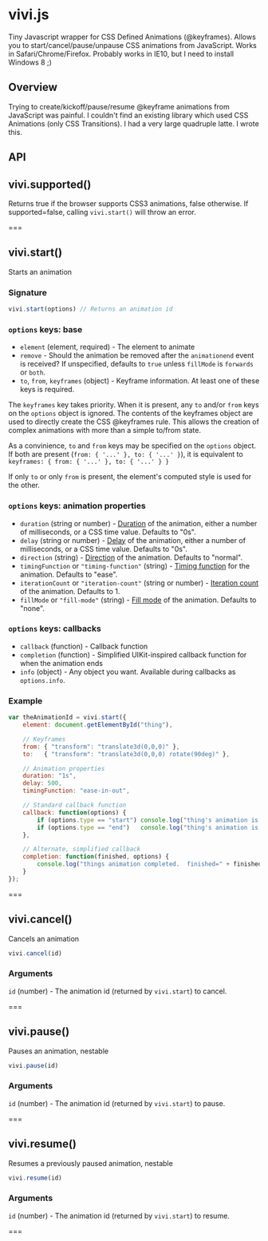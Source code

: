 # vivi.js

Tiny Javascript wrapper for CSS Defined Animations (@keyframes).  Allows you to start/cancel/pause/unpause
CSS animations from JavaScript.  Works in Safari/Chrome/Firefox.  Probably works in IE10, but I need to install Windows 8 ;)


## Overview

Trying to create/kickoff/pause/resume @keyframe animations from JavaScript was painful.  I couldn't find an
existing library which used CSS Animations (only CSS Transitions).  I had a very large quadruple latte.  I wrote this.


## API


vivi.supported()
----------

Returns true if the browser supports CSS3 animations, false otherwise.
If supported=false, calling `vivi.start()` will throw an error.

===



vivi.start()
----------

Starts an animation

### Signature

```javascript
vivi.start(options) // Returns an animation id
```

### `options` keys: base

- `element` (element, required) - The element to animate
- `remove` - Should the animation be removed after the `animationend` event is received?
             If unspecified, defaults to `true` unless `fillMode` is `forwards` or `both`. 
- `to`, `from`, `keyframes` (object) - Keyframe information.  At least one of these keys is required.

The `keyframes` key takes priority.  When it is present, any `to` and/or `from` keys on the `options` object is ignored.
The contents of the keyframes object are used to directly create the CSS @keyframes rule.  This allows the creation of
complex animations with more than a simple to/from state.

As a convinience, `to` and `from` keys may be specified on the `options` object.  If both are present (`from: { '...' }, to: { '...' }`),
it is equivalent to `keyframes: { from: { '...' }, to: { '...' } }`

If only `to` or only `from` is present, the element's computed style is used for the other.


### `options` keys: animation properties
- `duration` (string or number) - [Duration](http://www.w3.org/TR/css3-animations/#animation-duration-property) of the animation, either a number of milliseconds, or a CSS time value.  Defaults to "0s".
- `delay` (string or number) - [Delay](http://www.w3.org/TR/css3-animations/#animation-delay-property) of the animation, either a number of milliseconds, or a CSS time value.  Defaults to "0s".
- `direction` (string) - [Direction](http://www.w3.org/TR/css3-animations/#animation-direction-property) of the animation.  Defaults to "normal".
- `timingFunction` or `"timing-function"` (string) - [Timing function](http://www.w3.org/TR/css3-animations/#animation-timing-function-property) for the animation. Defaults to "ease".
- `iterationCount` or `"iteration-count"` (string or number) - [Iteration count](http://www.w3.org/TR/css3-animations/#animation-iteration-count-property) of the animation.  Defaults to 1.
- `fillMode` or `"fill-mode"` (string) - [Fill mode]() of the animation.  Defaults to "none".

### `options` keys: callbacks

- `callback` (function) - Callback function
- `completion` (function) - Simplified UIKit-inspired callback function for when the animation ends
- `info` (object) - Any object you want.  Available during callbacks as `options.info`.


### Example
```javascript
var theAnimationId = vivi.start({
    element: document.getElementById("thing"),

    // Keyframes
    from: { "transform": "translate3d(0,0,0)" },
    to:   { "transform": "translate3d(0,0,0) rotate(90deg)" },

    // Animation properties
    duration: "1s",
    delay: 500,
    timingFunction: "ease-in-out",

    // Standard callback function
    callback: function(options) {
        if (options.type == "start") console.log("thing's animation is starting!");
        if (options.type == "end")   console.log("thing's animation is done!");
    },

    // Alternate, simplified callback 
    completion: function(finished, options) {
        console.log("things animation completed.  finished=" + finished);
    }
});
```

===

vivi.cancel()
----------

Cancels an animation

```javascript
vivi.cancel(id)
```

### Arguments
`id` (number) - The animation id (returned by `vivi.start`) to cancel.

===

vivi.pause()
----------

Pauses an animation, nestable

```javascript
vivi.pause(id)
```

### Arguments
`id` (number) - The animation id (returned by `vivi.start`) to pause.

===

vivi.resume()
----------

Resumes a previously paused animation, nestable

```javascript
vivi.resume(id)
```

### Arguments
`id` (number) - The animation id (returned by `vivi.start`) to resume.

===

